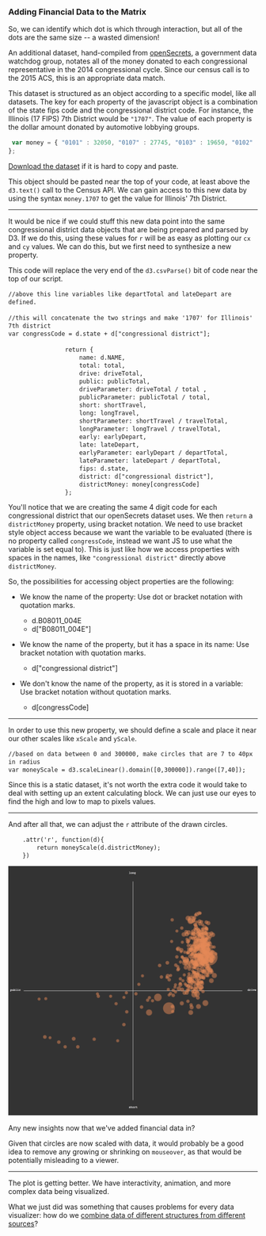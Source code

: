 ### Adding Financial Data to the Matrix

So, we can identify which dot is which through interaction, but all of the dots are the same size -- a wasted dimension!

An additional dataset, hand-compiled from [openSecrets](http://www.opensecrets.org), a government data watchdog group, notates all of the money donated to each congressional representative in the 2014 congressional cycle. Since our census call is to the 2015 ACS, this is an appropriate data match.

This dataset is structured as an object according to a specific model, like all datasets. The key for each property of the javascript object is a combination of the state fips code and the congressional district code. For instance, the Illinois (17 FIPS) 7th District would be `"1707"`. The value of each property is the dollar amount donated by automotive lobbying groups.

```js
 var money = { "0101" : 32050, "0107" : 27745, "0103" : 19650, "0102" : 19000, "0106" : 18600, "0104" : 12901, "0105" : 6500, "0200" : 10250, "0402" : 127290, "0409" : 27010, "0407" : 8900, "0406" : 12100, "0405" : 8700, "0408" : 5400, "0404" : 5000, "0401" : 2193, "0403" : 5, "0502" : 27750, "0504" : 15777, "0501" : 10500, "0503" : 4400, "0603" : 72500, "0623" : 119300, "0645" : 60450, "0639" : 59900, "0649" : 57575, "0610" : 52695, "0622" : 35500, "0625" : 33150, "0629" : 32000, "0621" : 29495, "0646" : 25849, "0642" : 25600, "0630" : 25200, "0601" : 25000, "0615" : 24350, "0605" : 20000, "0618" : 18500, "0608" : 14750, "0614" : 13450, "0632" : 12500, "0602" : 11250, "0650" : 11000, "0647" : 1090, "0631" : 10750, "0636" : 10400, "0652" : 10010, "0616" : 10000, "0648" : 9900, "0612" : 9200, "0634" : 8500, "0626" : 8177, "0651" : 8000, "0638" : 7010, "0643" : 5000, "0624" : 2090, "0635" : 6500, "0613" : 6000, "0620" : 5500, "0633" : 5500, "0628" : 5000, "0644" : 2500, "0653" : 9870, "0606" : 5000, "0607" : 4136, "0611" : 3500, "0609" : 5200, "0619" : 1500, "0640" : 7820, "0641" : 3250, "0604" : 2675, "0601" : 2500, "0637" : 1500, "0627" : 1150, "0617" : 500, "0806" : 68895, "0802" : 40200, "0803" : 34575, "0804" : 29600, "0807" : 22000, "0805" : 14000, "0801" : 5500, "0901" : 14940, "0905" : 13350, "0902" : 5450, "0904" : 5000, "0903" : 4250, "1000" : 250, "1100" : 6000, "1198" : 2500, "1218" : 59452, "1226" : 43045, "1225" : 38965, "1216" : 36495, "1217" : 35000, "1207" : 33150, "1223" : 32175, "1212" : 31300, "1206" : 28035, "1227" : 13400, "1208" : 13245, "1221" : 11400, "1214" : 10100, "1222" : 9500, "1213" : 9500, "1220" : 8250, "1219" : 5750, "1215" : 4495, "1202" : 3600, "1224" : 3000, "1205" : 3000, "1204" : 3000, "1203" : 2800, "1201" : 2700, "1210" : 2500, "1211" : 1200, "1212" : 5000, "1209" : 1269, "1306" : 34000, "1312" : 23750, "1313" : 21100, "1301" : 20100, "1303" : 8100, "1304" : 10000, "1302" : 19500, "1311" : 18250, "1309" : 16800, "1308" : 14950, "1307" : 12500, "1305" : 11700, "1314" : 11200, "1310" : 9500, "6600" : 500, "1502" : 12594, "1501" : 11275, "1601" : 12000, "1602" : 11000, "1704" : 70300, "1715" : 68475, "1710" : 61395, "1706" : 53220, "1712" : 48250, "1713" : 43700, "1716" : 42550, "1717" : 31491, "1718" : 30000, "1702" : 22000, "1705" : 12600, "1701" : 12500, "1714" : 11000, "1703" : 10000, "1708" : 7795, "1711" : 7000, "1709" : 5500, "1707" : 5500, "1809" : 180900, "1802" : 51300, "1803" : 47626, "1805" : 47100, "1808" : 19000, "1804" : 18650, "1806" : 17500, "1807" : 7250, "1801" : 1500, "1902" : 25900, "1903" : 23000, "1901" : 19750, "1904" : 4000, "2003" : 40445, "2004" : 27700, "2002" : 24000, "2001" : 3800, "2106" : 47900, "2102" : 35700, "2105" : 12400, "2103" : 9500, "2104" : 6700, "2101" : 5500, "2201" : 71200, "2206" : 36750, "2204" : 33600, "2203" : 23700, "2202" : 22200, "2205" : 5000, "2302" : 71900, "2301" : 500, "2408" : 194325, "2405" : 41750, "2402" : 9750, "2401" : 8600, "2406" : 8000, "2404" : 7820, "2407" : 4250, "2403" : 20, "2502" : 1250, "2504" : 22750, "2509" : 8000, "2508" : 7250, "2501" : 6000, "2503" : 6000, "2505" : 4500, "2507" : 3800, "2506" : 3003, "2607" : 90795, "2606" : 72300, "2608" : 66050, "2614" : 65733, "2612" : 54300, "2610" : 40300, "2611" : 49050, "2604" : 33350, "2609" : 24000, "2603" : 20200, "2602" : 17700, "2613" : 15755, "2605" : 14980, "2601" : 14000, "2703" : 71500, "2706" : 22000, "2701" : 12660, "2708" : 11247, "2704" : 8000, "2705" : 4725, "2702" : 2000, "2707" : 1000, "2801" : 36500, "2802" : 21500, "2804" : 18200, "2803" : 13000, "2902" : 75300, "2907" : 46050, "2908" : 45850, "2906" : 43000, "2903" : 26700, "2904" : 14100, "2901" : 7500, "2905" : 2500, "3000" : 44495, "3103" : 25500, "3102" : 16650, "3101" : 5000, "3203" : 116101, "3204" : 40295, "3202" : 12700, "3201" : 2000, "3301" : 34250, "3302" : 14144, "3409" : 31011, "3402" : 29400, "3406" : 26499, "3404" : 15800, "3405" : 26350, "3407" : 24500, "3403" : 13550, "3401" : 12500, "3411" : 12300, "3412" : 8000, "3408" : 7500, "3410" : 6500, "3503" : 41500, "3502" : 21045, "3501" : 9000, "3624" : 38350, "3623" : 35505, "3621" : 27550, "3627" : 26630, "3614" : 19500, "3613" : 17000, "3615" : 14325, "3625" : 15100, "3626" : 14700, "3620" : 14500, "3604" : 14500, "3608" : 13000, "3611" : 12100, "3616" : 10200, "3606" : 10000, "3609" : 9500, "3602" : 6050, "3603" : 5750, "3601" : 4775, "3618" : 3007, "3619" : 2000, "3605" : 3000, "3610" : 2860, "3617" : 2500, "3622" : 2500, "3612" : 1000, "3607" : 250, "3708" : 69415, "3710" : 37600, "3709" : 34250, "3713" : 33037, "3707" : 26000, "3705" : 25800, "3701" : 22750, "3706" : 20080, "3702" : 16200, "3712" : 10000, "3703" : 6700, "3704" : 4000, "3711" : 2500, "3800" : 19750, "3912" : 62650, "3916" : 52350, "3902" : 44250, "3915" : 44150, "3906" : 42150, "3914" : 39600, "3901" : 39050, "3908" : 37050, "3913" : 33200, "3909" : 28999, "3905" : 25700, "3910" : 17400, "3907" : 17400, "3903" : 16300, "3911" : 13500, "3904" : 10500, "4002" : 52500, "4004" : 27400, "4001" : 18150, "4003" : 7000, "4005" : 5000, "4102" : 63850, "4105" : 26000, "4103" : 12500, "4104" : 10225, "4101" : 3500, "4203" : 71650, "4208" : 30000, "4209" : 57750, "4212" : 42450, "4215" : 32300, "4207" : 29400, "4210" : 28400, "4213" : 24500, "4206" : 23800, "4218" : 23800, "4204" : 18500, "4205" : 17750, "4214" : 17500, "4211" : 17266, "4217" : 14400, "4201" : 10000, "4216" : 7000, "4202" : 3000, "4401" : 6000, "4402" : 750, "4502" : 29000, "4506" : 26000, "4501" : 25300, "4507" : 15750, "4504" : 14050, "4505" : 13750, "4503" : 4100, "4600" : 27365, "4701" : 18500, "4707" : 71100, "4706" : 49250, "4703" : 29700, "4709" : 26000, "4704" : 18700, "4705" : 12250, "4702" : 10000, "4708" : 8400, "4825" : 147245, "4823" : 76395, "4822" : 64895, "4803" : 52500, "4805" : 50150, "4826" : 48000, "4808" : 47000, "4832" : 44100, "4817" : 43400, "4828" : 43345, "4810" : 42600, "4829" : 40500, "4821" : 39250, "4833" : 35800, "4806" : 35600, "4836" : 30300, "4831" : 30300, "4824" : 29150, "4807" : 28700, "4812" : 27850, "4827" : 24200, "4820" : 21000, "4802" : 20700, "4834" : 20600, "4813" : 17475, "4811" : 15050, "4816" : 14845, "4804" : 12500, "4830" : 11000, "4835" : 7000, "4814" : 6500, "4809" : 4000, "4801" : 3200, "4818" : 3000, "4815" : 2500, "4819" : 2000, "4904" : 31855, "4903" : 30550, "4902" : 16300, "4901" : 11500, "5000" : 8500, "7800" : 500, "5108" : 101157, "5110" : 64645, "5102" : 30600, "5106" : 30150, "5104" : 27100, "5111" : 26500, "5107" : 24550, "5109" : 14000, "5101" : 9800, "5103" : 4500, "5105" : 1000, "5305" : 36200, "5309" : 1750, "5308" : 25050, "5306" : 22750, "5303" : 16750, "5304" : 16700, "5301" : 13640, "5310" : 7620, "5310" : 8750, "5302" : 7500, "5307" : 2500, "5403" : 35250, "5402" : 27950, "5401" : 18000, "5501" : 291164, "5507" : 31200, "5503" : 30000, "5506" : 12500, "5508" : 7700, "5505" : 4500, "5504" : 3500, "5502" : 1000, "5600" : 103102, "7298" : 0
};

```

[Download the dataset](money.js) if it is hard to copy and paste.

This object should be pasted near the top of your code, at least above the `d3.text()` call to the Census API. We can gain access to this new data by using the syntax `money.1707` to get the value for Illinois' 7th District.

-----

It would be nice if we could stuff this new data point into the same congressional district data objects that are being prepared and parsed by D3. If we do this, using these values for `r` will be as easy as plotting our `cx` and `cy` values. We can do this, but we first need to synthesize a new property.

This code will replace the very end of the `d3.csvParse()` bit of code near the top of our script.

```
//above this line variables like departTotal and lateDepart are defined.

//this will concatenate the two strings and make '1707' for Illinois' 7th district
var congressCode = d.state + d["congressional district"];

				return {
					name: d.NAME,
					total: total,
					drive: driveTotal,
					public: publicTotal,
					driveParameter: driveTotal / total ,
					publicParameter: publicTotal / total,
					short: shortTravel,
					long: longTravel,
					shortParameter: shortTravel / travelTotal,
					longParameter: longTravel / travelTotal,
					early: earlyDepart,
					late: lateDepart,
					earlyParameter: earlyDepart / departTotal,
					lateParameter: lateDepart / departTotal,
					fips: d.state,
					district: d["congressional district"],
					districtMoney: money[congressCode]
				};
```

You'll notice that we are creating the same 4 digit code for each congressional district that our openSecrets dataset uses. We then `return` a `districtMoney` property, using bracket notation. We need to use bracket style object access because we want the variable to be evaluated (there is no property called `congressCode`, instead we want JS to use what the variable is set equal to). This is just like how we access properties with spaces in the names, like `"congressional district"` directly above `districtMoney`.

So, the possibilities for accessing object properties are the following:

- We know the name of the property: Use dot or bracket notation with quotation marks.
	- d.B08011_004E
	- d["B08011_004E"] 

- We know the name of the property, but it has a space in its name: Use bracket notation with quotation marks.
	- d["congressional district"]

- We don't know the name of the property, as it is stored in a variable: Use bracket notation without quotation marks.
	- d[congressCode]

-----

In order to use this new property, we should define a scale and place it near our other scales like `xScale` and `yScale`.

```
//based on data between 0 and 300000, make circles that are 7 to 40px in radius
var moneyScale = d3.scaleLinear().domain([0,300000]).range([7,40]);
```

Since this is a static dataset, it's not worth the extra code it would take to deal with setting up an extent calculating block. We can just use our eyes to find the high and low to map to pixels values.

-----

And after all that, we can adjust the `r` attribute of the drawn circles.

```
	.attr('r', function(d){
		return moneyScale(d.districtMoney); 
	})
```

![money plot](money.png)

Any new insights now that we've added financial data in?

Given that circles are now scaled with data, it would probably be a good idea to remove any growing or shrinking on `mouseover`, as that would be potentially misleading to a viewer.

-----

The plot is getting better. We have interactivity, animation, and more complex data being visualized. 

What we just did was something that causes problems for every data visualizer: how do we [combine data of different structures from different sources](merge.md)?
